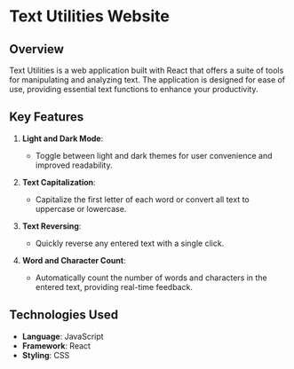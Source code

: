 # Text Utilities Website

## Overview
Text Utilities is a web application built with React that offers a suite of tools for manipulating and analyzing text. The application is designed for ease of use, providing essential text functions to enhance your productivity.

## Key Features
1. **Light and Dark Mode**: 
   - Toggle between light and dark themes for user convenience and improved readability.

2. **Text Capitalization**: 
   - Capitalize the first letter of each word or convert all text to uppercase or lowercase.

3. **Text Reversing**: 
   - Quickly reverse any entered text with a single click.

4. **Word and Character Count**: 
   - Automatically count the number of words and characters in the entered text, providing real-time feedback.

## Technologies Used
- **Language**: JavaScript
- **Framework**: React
- **Styling**: CSS

